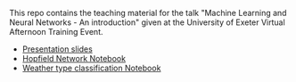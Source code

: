 This repo contains the teaching material for the talk "Machine Learning and Neural Networks - An introduction" given at the University of Exeter Virtual Afternoon Training Event.

- [Presentation slides](slides.pdf)
- [Hopfield Network Notebook](jupyter-notebooks/Hopfield.ipynb)
- [Weather type classification Notebook](jupyter-notebooks/Weather_classification.ipynb)



